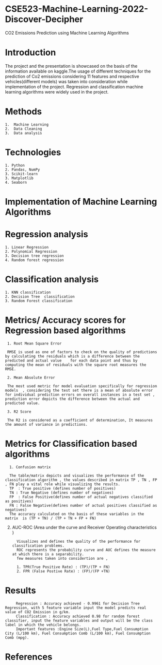 # CSE523-Machine-Learning-2022-Discover-Decipher
CO2 Emissions Prediction using Machine Learning Algorithms
# Introduction
The project and the presentation is showcased on the basis of the information available on kaggle.The usage of different techniques for the prediction of Co2 emissions  considering 11 features and respective vehicles(different models) was taken into consideration while implementation of the project. Regression  and classification machine learning algorithms were widely used in the project.
 
# Methods
    1.  Machine Learning 
    2.  Data Cleaning
    3.  Data analysis
# Technologies 
    1. Python
    2. Pandas, NumPy
    3. Scikit-learn
    3. Matplotlib
    4. Seaborn


# Implementation of Machine Learning Algorithms
 
# Regression analysis
 
    1. Linear Regression
    2. Polynomial Regression
    3. Decision tree regression 
    4. Random forest regression
 
# Classification analysis
 
    1. KNN classification
    2. Decision Tree  classification
    3. Random Forest classification
 
# Metrics/ Accuracy scores for Regression based algorithms
 
     1. Root Mean Square Error

     RMSE is used as one of factors to check on the quality of predictions by calculating the residuals which is a difference between the predicted and actual value    for each data point and thus by computing the mean of residuals with the square root measures the RMSE.

     2. Mean Absolute Error

     The most used metric for model evaluation specifically for regression models  , considering the test set there is a mean of absolute error for individual prediction errors on overall instances in a test set , prediction error depicts the difference between the actual and predicted value.

     3. R2 Score

     The R2 is considered as a coefficient of determination, It measures the amount of variance in predictions.
 
# Metrics for Classification based algorithms
      1. Confusion matrix

      The table/matrix depicts and visualizes the performance of the classification algorithm , the values described in matrix TP , TN , FP , FN play a vital role while visualizing the results.
      TP  : True positive (defines number of positives)
      TN : True Negative (defines number of negatives)
      FP  : False Positive(defines number of actual negatives classified as positives)
      FN : False Negative(defines number of actual positives classified as negatives)
      The accuracy calculated on the basis of these variables in the matrix  is (TP + TN) / (TP + TN + FP + FN)

 
2. AUC-ROC (Area under the curve and Receiver Operating characteristics )

         Visualizes and defines the quality of the performance for classification problems.
         ROC represents the probability curve and AUC defines the measure at which there is a separability.
         few measures taken into considertion are , 
      
         1. TPR(True Positive Rate) : (TP)/(TP + FN)
         2. FPR (False Postive Rate) : (FP)/(FP +TN)

# Results

         Regression : Accuracy achieved - 0.9961 for Decision Tree Regression, with 5 feature variable input the model predicts real value of CO2 Emission in g/km. 
         Classification : Accuracy achieved 0.98 for random forest classifier, input the feature variables and output will be the class label in which the vehicle belongs.
         Important features :Engine Size(L),Fuel Type,Fuel Consumption City (L/100 km), Fuel Consumption Comb (L/100 km), Fuel Consumption Comb (mpg).
  
# References

